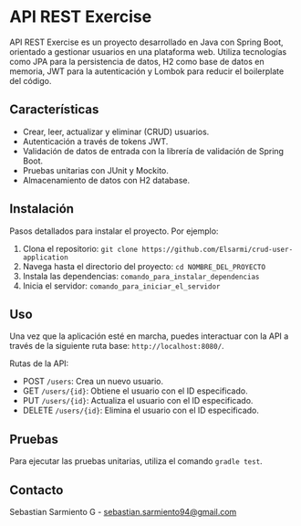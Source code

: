 # API REST Exercise

API REST Exercise es un proyecto desarrollado en Java con Spring Boot, orientado a gestionar usuarios en una plataforma 
web. Utiliza tecnologías como JPA para la persistencia de datos, H2 como base de datos en memoria, JWT para la 
autenticación y Lombok para reducir el boilerplate del código.

## Características

- Crear, leer, actualizar y eliminar (CRUD) usuarios.
- Autenticación a través de tokens JWT.
- Validación de datos de entrada con la librería de validación de Spring Boot.
- Pruebas unitarias con JUnit y Mockito.
- Almacenamiento de datos con H2 database.

## Instalación

Pasos detallados para instalar el proyecto. Por ejemplo:

1. Clona el repositorio: `git clone https://github.com/Elsarmi/crud-user-application`
2. Navega hasta el directorio del proyecto: `cd NOMBRE_DEL_PROYECTO`
3. Instala las dependencias: `comando_para_instalar_dependencias`
4. Inicia el servidor: `comando_para_iniciar_el_servidor`

## Uso

Una vez que la aplicación esté en marcha, puedes interactuar con la API a través de la siguiente 
ruta base: `http://localhost:8080/`.

Rutas de la API:

- POST `/users`: Crea un nuevo usuario.
- GET `/users/{id}`: Obtiene el usuario con el ID especificado.
- PUT `/users/{id}`: Actualiza el usuario con el ID especificado.
- DELETE `/users/{id}`: Elimina el usuario con el ID especificado.

## Pruebas

Para ejecutar las pruebas unitarias, utiliza el comando `gradle test`.


## Contacto

Sebastian Sarmiento G - sebastian.sarmiento94@gmail.com

